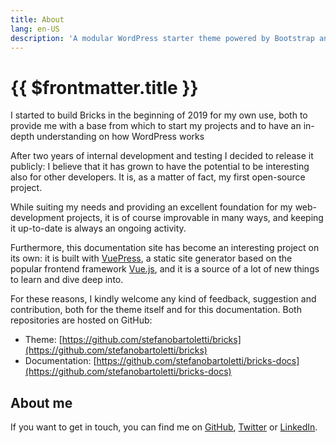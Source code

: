 ```yaml
---
title: About
lang: en-US
description: 'A modular WordPress starter theme powered by Bootstrap and Gulp'
---
```


# {{ $frontmatter.title }}

I started to build Bricks in the beginning of 2019 for my own use, both to provide me with a base from which to start my projects and to have an in-depth understanding on how WordPress works

After two years of internal development and testing I decided to release it publicly: I believe that it has grown to have the potential to be interesting also for other developers. It is, as a matter of fact, my first open-source project.

While suiting my needs and providing an excellent foundation for my web-development projects, it is of course improvable in many ways, and keeping it up-to-date is always an ongoing activity.

Furthermore, this documentation site has become an interesting project on its own: it is built with [VuePress](https://vuepress.vuejs.org/), a static site generator based on the popular frontend framework [Vue.js](https://vuejs.org/), and it is a source of a lot of new things to learn and dive deep into.

For these reasons, I kindly welcome any kind of feedback, suggestion and contribution, both for the theme itself and for this documentation. Both repositories are hosted on GitHub:

  - Theme: [https://github.com/stefanobartoletti/bricks](https://github.com/stefanobartoletti/bricks)
  - Documentation: [https://github.com/stefanobartoletti/bricks-docs](https://github.com/stefanobartoletti/bricks-docs)

## About me

If you want to get in touch, you can find me on [GitHub](https://github.com/stefanobartoletti), [Twitter](https://twitter.com/ste_bartoletti) or [LinkedIn](https://www.linkedin.com/in/bartolettistefano).

